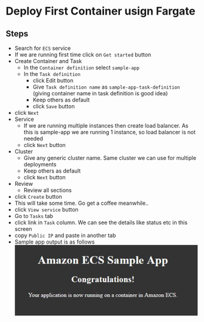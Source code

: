 # Deploy First Container usign Fargate

## Steps
* Search for `ECS` service
* If we are running first time click on `Get started` button
* Create Container and Task
	* In the `Container definition` select `sample-app`
	* In the `Task definition`
		* click Edit button
		* Give `Task definition name` as `sample-app-task-definition` (giving container name in task definition is good idea)
		* Keep others as default
		* click `Save` button
* click `Next`
* Service
	* If we are running multiple instances then create load balancer. As this is sample-app we are running 1 instance, so load balancer is not needed
	* click `Next` button
* Cluster
	* Give any generic cluster name. Same cluster we can use for multiple deployments
	* Keep others as default
	* click `Next` button
* Review
	* Review all sections
* click `Create` button
* This will take some time. Go get a coffee meanwhile..
* click `View service` button
* Go to `Tasks` tab
* click link in `Task` column. We can see the details like status etc in this screen
* copy `Public IP` and paste in another tab
* Sample app output is as follows\
![picture](pictures/sample-app-output.jpg)